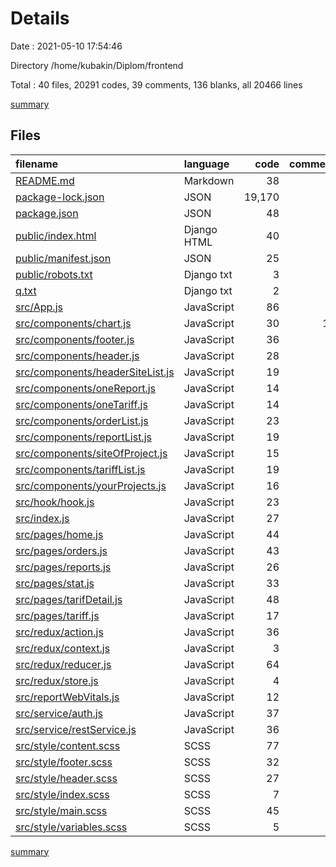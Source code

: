 # Details

Date : 2021-05-10 17:54:46

Directory /home/kubakin/Diplom/frontend

Total : 40 files,  20291 codes, 39 comments, 136 blanks, all 20466 lines

[summary](results.md)

## Files
| filename | language | code | comment | blank | total |
| :--- | :--- | ---: | ---: | ---: | ---: |
| [README.md](/README.md) | Markdown | 38 | 0 | 33 | 71 |
| [package-lock.json](/package-lock.json) | JSON | 19,170 | 0 | 1 | 19,171 |
| [package.json](/package.json) | JSON | 48 | 0 | 1 | 49 |
| [public/index.html](/public/index.html) | Django HTML | 40 | 0 | 4 | 44 |
| [public/manifest.json](/public/manifest.json) | JSON | 25 | 0 | 1 | 26 |
| [public/robots.txt](/public/robots.txt) | Django txt | 3 | 0 | 1 | 4 |
| [q.txt](/q.txt) | Django txt | 2 | 0 | 0 | 2 |
| [src/App.js](/src/App.js) | JavaScript | 86 | 1 | 5 | 92 |
| [src/components/chart.js](/src/components/chart.js) | JavaScript | 30 | 12 | 2 | 44 |
| [src/components/footer.js](/src/components/footer.js) | JavaScript | 36 | 0 | 5 | 41 |
| [src/components/header.js](/src/components/header.js) | JavaScript | 28 | 0 | 2 | 30 |
| [src/components/headerSiteList.js](/src/components/headerSiteList.js) | JavaScript | 19 | 1 | 2 | 22 |
| [src/components/oneReport.js](/src/components/oneReport.js) | JavaScript | 14 | 0 | 2 | 16 |
| [src/components/oneTariff.js](/src/components/oneTariff.js) | JavaScript | 14 | 0 | 2 | 16 |
| [src/components/orderList.js](/src/components/orderList.js) | JavaScript | 23 | 0 | 3 | 26 |
| [src/components/reportList.js](/src/components/reportList.js) | JavaScript | 19 | 0 | 3 | 22 |
| [src/components/siteOfProject.js](/src/components/siteOfProject.js) | JavaScript | 15 | 0 | 2 | 17 |
| [src/components/tariffList.js](/src/components/tariffList.js) | JavaScript | 19 | 0 | 3 | 22 |
| [src/components/yourProjects.js](/src/components/yourProjects.js) | JavaScript | 16 | 0 | 3 | 19 |
| [src/hook/hook.js](/src/hook/hook.js) | JavaScript | 23 | 8 | 2 | 33 |
| [src/index.js](/src/index.js) | JavaScript | 27 | 0 | 2 | 29 |
| [src/pages/home.js](/src/pages/home.js) | JavaScript | 44 | 0 | 2 | 46 |
| [src/pages/orders.js](/src/pages/orders.js) | JavaScript | 43 | 0 | 3 | 46 |
| [src/pages/reports.js](/src/pages/reports.js) | JavaScript | 26 | 0 | 2 | 28 |
| [src/pages/stat.js](/src/pages/stat.js) | JavaScript | 33 | 0 | 2 | 35 |
| [src/pages/tarifDetail.js](/src/pages/tarifDetail.js) | JavaScript | 48 | 0 | 3 | 51 |
| [src/pages/tariff.js](/src/pages/tariff.js) | JavaScript | 17 | 5 | 4 | 26 |
| [src/redux/action.js](/src/redux/action.js) | JavaScript | 36 | 0 | 0 | 36 |
| [src/redux/context.js](/src/redux/context.js) | JavaScript | 3 | 0 | 0 | 3 |
| [src/redux/reducer.js](/src/redux/reducer.js) | JavaScript | 64 | 5 | 1 | 70 |
| [src/redux/store.js](/src/redux/store.js) | JavaScript | 4 | 0 | 0 | 4 |
| [src/reportWebVitals.js](/src/reportWebVitals.js) | JavaScript | 12 | 0 | 2 | 14 |
| [src/service/auth.js](/src/service/auth.js) | JavaScript | 37 | 0 | 3 | 40 |
| [src/service/restService.js](/src/service/restService.js) | JavaScript | 36 | 3 | 1 | 40 |
| [src/style/content.scss](/src/style/content.scss) | SCSS | 77 | 4 | 9 | 90 |
| [src/style/footer.scss](/src/style/footer.scss) | SCSS | 32 | 0 | 10 | 42 |
| [src/style/header.scss](/src/style/header.scss) | SCSS | 27 | 0 | 6 | 33 |
| [src/style/index.scss](/src/style/index.scss) | SCSS | 7 | 0 | 0 | 7 |
| [src/style/main.scss](/src/style/main.scss) | SCSS | 45 | 0 | 9 | 54 |
| [src/style/variables.scss](/src/style/variables.scss) | SCSS | 5 | 0 | 0 | 5 |

[summary](results.md)
